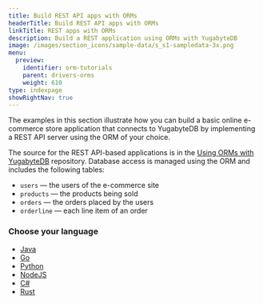 ```yaml
---
title: Build REST API apps with ORMs
headerTitle: Build REST API apps with ORMs
linkTitle: REST apps with ORMs
description: Build a REST application using ORMs with YugabyteDB
image: /images/section_icons/sample-data/s_s1-sampledata-3x.png
menu:
  preview:
    identifier: orm-tutorials
    parent: drivers-orms
    weight: 610
type: indexpage
showRightNav: true
---
```


The examples in this section illustrate how you can build a basic online e-commerce store application that connects to YugabyteDB by implementing a REST API server using the ORM of your choice.

The source for the REST API-based applications is in the [Using ORMs with YugabyteDB](https://github.com/yugabyte/orm-examples/tree/master) repository. Database access is managed using the ORM and includes the following tables:

- `users` — the users of the e-commerce site
- `products` — the products being sold
- `orders` — the orders placed by the users
- `orderline` — each line item of an order

### Choose your language

<ul class="nav yb-pills">

  <li>
    <a href="ysql-hibernate/" class="orange">
      <i class="fa-brands fa-java"></i>
      Java
    </a>
  </li>

  <li>
    <a href="ysql-pg/" class="orange">
      <i class="fa-brands fa-golang"></i>
      Go
    </a>
  </li>

  <li>
    <a href="ysql-sqlalchemy/" class="orange">
      <i class="fa-brands fa-python"></i>
      Python
    </a>
  </li>

  <li>
    <a href="ysql-sequelize/" class="orange">
      <i class="fa-brands fa-node-js"></i>
      NodeJS
    </a>
  </li>

  <li>
    <a href="ysql-entity-framework/" class="orange">
      <i class="icon-csharp"></i>
      C#
    </a>
  </li>

  <li>
    <a href="ysql-diesel/" class="orange">
      <i class="fa-brands fa-rust"></i>
      Rust
    </a>
  </li>
</ul>
